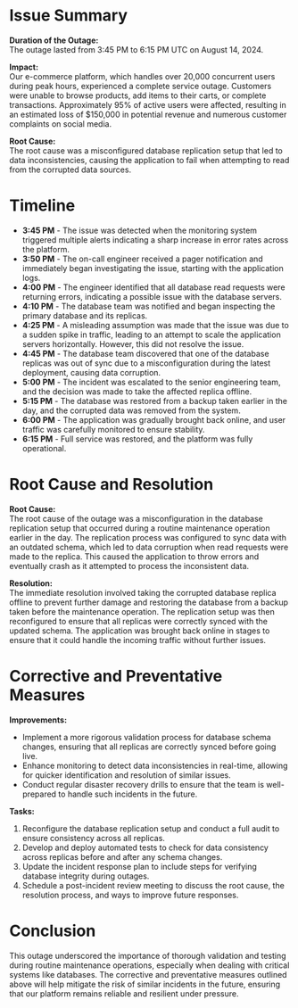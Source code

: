 # Issue Summary

**Duration of the Outage:**  
The outage lasted from 3:45 PM to 6:15 PM UTC on August 14, 2024.

**Impact:**  
Our e-commerce platform, which handles over 20,000 concurrent users during peak hours, experienced a complete service outage. Customers were unable to browse products, add items to their carts, or complete transactions. Approximately 95% of active users were affected, resulting in an estimated loss of $150,000 in potential revenue and numerous customer complaints on social media.

**Root Cause:**  
The root cause was a misconfigured database replication setup that led to data inconsistencies, causing the application to fail when attempting to read from the corrupted data sources.

# Timeline

- **3:45 PM** - The issue was detected when the monitoring system triggered multiple alerts indicating a sharp increase in error rates across the platform.
- **3:50 PM** - The on-call engineer received a pager notification and immediately began investigating the issue, starting with the application logs.
- **4:00 PM** - The engineer identified that all database read requests were returning errors, indicating a possible issue with the database servers.
- **4:10 PM** - The database team was notified and began inspecting the primary database and its replicas.
- **4:25 PM** - A misleading assumption was made that the issue was due to a sudden spike in traffic, leading to an attempt to scale the application servers horizontally. However, this did not resolve the issue.
- **4:45 PM** - The database team discovered that one of the database replicas was out of sync due to a misconfiguration during the latest deployment, causing data corruption.
- **5:00 PM** - The incident was escalated to the senior engineering team, and the decision was made to take the affected replica offline.
- **5:15 PM** - The database was restored from a backup taken earlier in the day, and the corrupted data was removed from the system.
- **6:00 PM** - The application was gradually brought back online, and user traffic was carefully monitored to ensure stability.
- **6:15 PM** - Full service was restored, and the platform was fully operational.

# Root Cause and Resolution

**Root Cause:**  
The root cause of the outage was a misconfiguration in the database replication setup that occurred during a routine maintenance operation earlier in the day. The replication process was configured to sync data with an outdated schema, which led to data corruption when read requests were made to the replica. This caused the application to throw errors and eventually crash as it attempted to process the inconsistent data.

**Resolution:**  
The immediate resolution involved taking the corrupted database replica offline to prevent further damage and restoring the database from a backup taken before the maintenance operation. The replication setup was then reconfigured to ensure that all replicas were correctly synced with the updated schema. The application was brought back online in stages to ensure that it could handle the incoming traffic without further issues.

# Corrective and Preventative Measures

**Improvements:**

- Implement a more rigorous validation process for database schema changes, ensuring that all replicas are correctly synced before going live.
- Enhance monitoring to detect data inconsistencies in real-time, allowing for quicker identification and resolution of similar issues.
- Conduct regular disaster recovery drills to ensure that the team is well-prepared to handle such incidents in the future.

**Tasks:**

1. Reconfigure the database replication setup and conduct a full audit to ensure consistency across all replicas.
2. Develop and deploy automated tests to check for data consistency across replicas before and after any schema changes.
3. Update the incident response plan to include steps for verifying database integrity during outages.
4. Schedule a post-incident review meeting to discuss the root cause, the resolution process, and ways to improve future responses.

# Conclusion

This outage underscored the importance of thorough validation and testing during routine maintenance operations, especially when dealing with critical systems like databases. The corrective and preventative measures outlined above will help mitigate the risk of similar incidents in the future, ensuring that our platform remains reliable and resilient under pressure.
